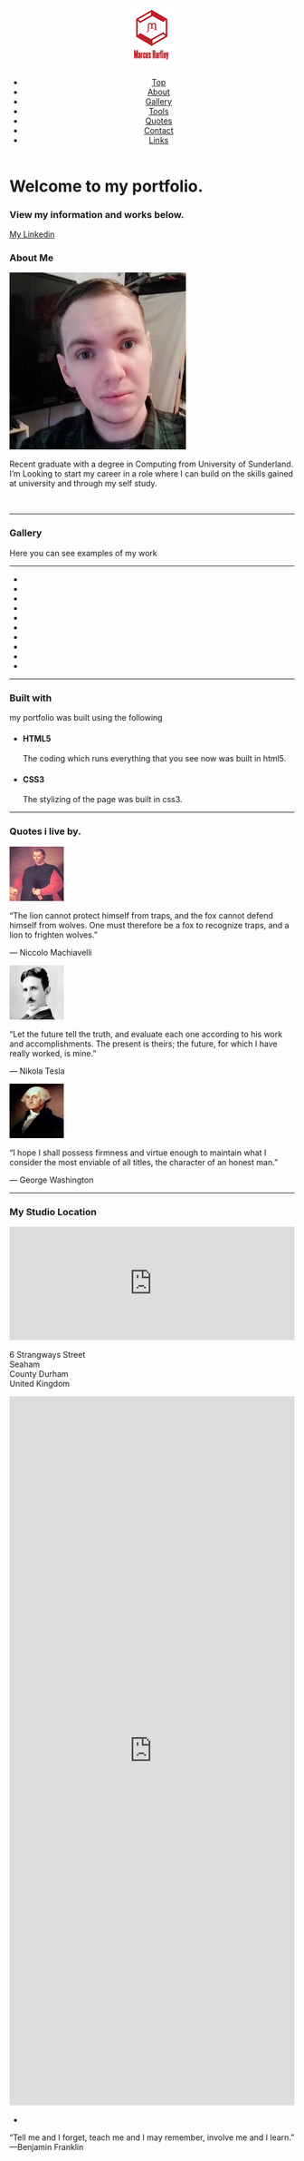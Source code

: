 <!DOCTYPE html>
<html>
<head>
  <meta charset="UTF-8">
  <meta name="viewport" content="width=device-width, initial-scale=1">
  <title>Marcus Hartley's Portfolio</title>
  <link rel="shortcut icon" type="image/ico" href="img/favicon.png">
  <link href="https://fonts.googleapis.com/css?family=Oswald|Raleway" rel="stylesheet">
  <script defer src="https://use.fontawesome.com/releases/v5.0.6/js/all.js"></script>
  <link href="http://maxcdn.bootstrapcdn.com/font-awesome/4.1.0/css/font-awesome.min.css" rel="stylesheet">
  <script src="http://ajax.googleapis.com/ajax/libs/jquery/1.8/jquery.min.js"></script>
  <link rel="stylesheet" href="styles.css">
</head>
<body id="top">
    <!-- ******************************** -->
    <header>
        <h2><a href="#" target="_blank"><img src="img/logo.png" alt="Marcus Hartley"></a></h2>
        <nav>
            <ul>
                <li><a href="#top">Top</a></li>
                <li><a href="#about">About</a></li>
                <li><a href="#gallery">Gallery</a></li>
                <li><a href="#madewith">Tools</a></li>
                <li><a href="#famous-quotes">Quotes</a></li>
                <li><a href="#contact">Contact</a></li>
                <li><a href="#social-media">Links</a></li>
            </ul>
        </nav>
    </header>
  <!-- ******************************** -->
  <div id="hero">
    <div class="background-image"></div>
    <h1>Welcome to my portfolio.</h1>
    <h3>View my information and works below.</h3>
    <a href="https://www.linkedin.com/in/marcus-hartley-6654b817b/" class="btn" target="_blank"> My Linkedin</a>

  </div>
  <!-- ******************************** -->
  <div id="about">
    <h3 class="title">About Me</h3>
    <div id="two-cols">
      <div class="about-img"><img src="img/about.jpg" alt="thumbs up"></div>
      <div class="about-bio">
        <p>Recent graduate with a degree in Computing from University of Sunderland. I’m Looking to start my career in a role where I can build on the skills gained at university and through my self study.</p>
      </div>
      <p>&nbsp;</p>
    </div>
    <hr>
  </div>
 <!-- ******************************** -->
 <div id="gallery" class="photo-gallery">
 		<h3 class="title">Gallery</h3>
 		<p>Here you can see examples of my work</p>
 		<hr>
 		<ul class="grid">
 			<li class="small" style="background-image: url('img/1.PNG')"></li>
 			<li class="small" style="background-image: url('img/2.PNG')"></li>
 			<li class="small" style="background-image: url('img/3.png')"></li>
 			<li class="small" style="background-image: url('img/4.png')"></li>
 			<li class="small" style="background-image: url('img/5.png')"></li>
 			<li class="small" style="background-image: url('img/6.png')"></li>
 			<li class="small" style="background-image: url('img/7.png')"></li>
 			<li class="small" style="background-image: url('img/8.png')"></li>
 			<li class="small" style="background-image: url('img/9.png')"></li>
 			<li class="small" style="background-image: url('img/10.png')"></li>
 		</ul>
 </div>
<hr>
  <!-- ******************************** -->
  <div id="madewith">
      <h3 class="title">Built with</h3>
      <p>my portfolio was built using the following</p>
      <ul class="grid">
      <li><i class="fab fa-html5 ico"></i><h4>HTML5</h4><p>The coding which runs everything that you see now was built in html5.</p></li>
      <li><i class="fab fa-css3 ico"></i><h4>CSS3</h4><p>The stylizing of the page was built in css3.</p></li>
      </ul>
    </div>
      <!--/* -------------- -->
      <div id="famous-quotes">
        <hr>
        <h3 class="title">Quotes i live by.</h3>
        <p class="portrait"><img src="img/machiavelli.jpg" alt="Niccolo Machiavelli" class="portrait-photos"></p>
           <p class="quote">&ldquo;The lion cannot protect himself from traps, and the fox cannot defend himself from wolves. One must therefore be a fox to recognize traps, and a lion to frighten wolves.&rdquo;</p>
            <p class="author">&mdash; Niccolo Machiavelli</p>
        <p class="portrait"><img src="img/tesla.jpg" alt="Nikola Tesla" class="portrait-photos"></p>
           <p class="quote">&ldquo;Let the future tell the truth, and evaluate each one according to his work and accomplishments. The present is theirs; the future, for which I have really worked, is mine.&rdquo;</p>
            <p class="author">&mdash; Nikola Tesla</p>
        <p class="portrait"><img src="img/washington.jpg" alt="George Washington" class="portrait-photos"></p>
           <p class="quote">&ldquo;I hope I shall possess firmness and virtue enough to maintain what I consider the most enviable of all titles, the character of an honest man.&rdquo;</p>
            <p class="author">&mdash; George Washington</p>
              <hr>
      </div>
  <!-- ******************************** -->
    <div id="contact">
        <h3 class="title">My Studio Location</h3>
        <section class="flexbox-section">
            <p><iframe src="https://www.google.com/maps/embed?pb=!1m18!1m12!1m3!1d2298.066287073694!2d-1.334787983937303!3d54.8315203701309!2m3!1f0!2f0!3f0!3m2!1i1024!2i768!4f13.1!3m3!1m2!1s0x487e60fc9fd7b3ff%3A0xd5cb11cbf92d4e43!2s6+Strangways+St%2C+Seaham+SR7+7LN!5e0!3m2!1sen!2suk!4v1550924654486" width="100%" height="200" frameborder="0" style="border:0" allowfullscreen></iframe></p>
            <p>6 Strangways Street<br> Seaham<br> County Durham<br> United Kingdom</p>
            <p></p>
        </section>
    </div>
  <!-- ******************************** -->
    <div id="contact-form">
    <iframe src="https://docs.google.com/forms/d/e/1FAIpQLScpZJNFMrho9dTcRlqBzgfhh0ehJsaSH4RDggrJ-EMYZ4lLuw/viewform?embedded=true" width="100%" height="1250" frameborder="0" marginheight="0" marginwidth="0">Loading...</iframe>
    </div>
  <!-- ******************************** -->
  <footer id="social-media">
    <ul>
      <li><a href="https://www.facebook.com/marcus.hartley2" target="_blank"><i class="fab fa-facebook-square"></i></a></li>
    </ul>
    <!--            <p>&copy; <script>document.write(new Date().getFullYear());</script> It sure is fun create websites.</p>-->
    <p>&ldquo;Tell me and I forget, teach me and I may remember, involve me and I learn.&rdquo; &mdash;Benjamin Franklin</p>
  </footer>
    <script type="text/javascript">
	$(document).ready(function(){
		$('a[href^="#"]').on('click',function (e) {e.preventDefault();

		var target = this.hash;
		var $target = $(target);

		$('html, body').stop().animate({
	        'scrollTop': $target.offset().top-100
		}, 900, 'swing', function () {
	        window.location.hash = target-100;
		});
	       });
});
</script>
</body>
</html>
